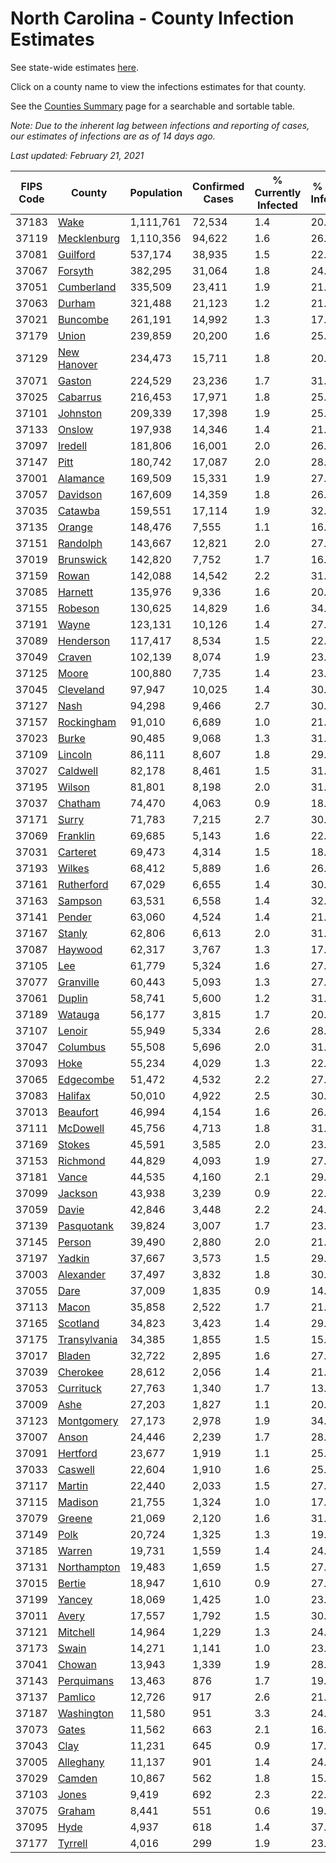 # North Carolina - County Infection Estimates

See state-wide estimates [here](/infections/us-nc).

Click on a county name to view the infections estimates for that county.

See the [Counties Summary](/infections/summary-counties) page for a searchable and sortable table.

*Note: Due to the inherent lag between infections and reporting of cases, our estimates of infections are as of 14 days ago.*

*Last updated: February 21, 2021*

|   FIPS Code |                       County |   Population |   Confirmed Cases |   % Currently Infected |   % Total Infected |
|-------------|------------------------------|--------------|-------------------|------------------------|--------------------|
|       37183 |                 [Wake](wake) |    1,111,761 |            72,534 |                    1.4 |               20.0 |
|       37119 |   [Mecklenburg](mecklenburg) |    1,110,356 |            94,622 |                    1.6 |               26.8 |
|       37081 |         [Guilford](guilford) |      537,174 |            38,935 |                    1.5 |               22.1 |
|       37067 |           [Forsyth](forsyth) |      382,295 |            31,064 |                    1.8 |               24.9 |
|       37051 |     [Cumberland](cumberland) |      335,509 |            23,411 |                    1.9 |               21.0 |
|       37063 |             [Durham](durham) |      321,488 |            21,123 |                    1.2 |               21.4 |
|       37021 |         [Buncombe](buncombe) |      261,191 |            14,992 |                    1.3 |               17.2 |
|       37179 |               [Union](union) |      239,859 |            20,200 |                    1.6 |               25.7 |
|       37129 |   [New Hanover](new-hanover) |      234,473 |            15,711 |                    1.8 |               20.2 |
|       37071 |             [Gaston](gaston) |      224,529 |            23,236 |                    1.7 |               31.4 |
|       37025 |         [Cabarrus](cabarrus) |      216,453 |            17,971 |                    1.8 |               25.3 |
|       37101 |         [Johnston](johnston) |      209,339 |            17,398 |                    1.9 |               25.5 |
|       37133 |             [Onslow](onslow) |      197,938 |            14,346 |                    1.4 |               21.5 |
|       37097 |           [Iredell](iredell) |      181,806 |            16,001 |                    2.0 |               26.4 |
|       37147 |                 [Pitt](pitt) |      180,742 |            17,087 |                    2.0 |               28.6 |
|       37001 |         [Alamance](alamance) |      169,509 |            15,331 |                    1.9 |               27.6 |
|       37057 |         [Davidson](davidson) |      167,609 |            14,359 |                    1.8 |               26.0 |
|       37035 |           [Catawba](catawba) |      159,551 |            17,114 |                    1.9 |               32.3 |
|       37135 |             [Orange](orange) |      148,476 |             7,555 |                    1.1 |               16.1 |
|       37151 |         [Randolph](randolph) |      143,667 |            12,821 |                    2.0 |               27.4 |
|       37019 |       [Brunswick](brunswick) |      142,820 |             7,752 |                    1.7 |               16.3 |
|       37159 |               [Rowan](rowan) |      142,088 |            14,542 |                    2.2 |               31.6 |
|       37085 |           [Harnett](harnett) |      135,976 |             9,336 |                    1.6 |               20.9 |
|       37155 |           [Robeson](robeson) |      130,625 |            14,829 |                    1.6 |               34.3 |
|       37191 |               [Wayne](wayne) |      123,131 |            10,126 |                    1.4 |               27.0 |
|       37089 |       [Henderson](henderson) |      117,417 |             8,534 |                    1.5 |               22.5 |
|       37049 |             [Craven](craven) |      102,139 |             8,074 |                    1.9 |               23.6 |
|       37125 |               [Moore](moore) |      100,880 |             7,735 |                    1.4 |               23.4 |
|       37045 |       [Cleveland](cleveland) |       97,947 |            10,025 |                    1.4 |               30.8 |
|       37127 |                 [Nash](nash) |       94,298 |             9,466 |                    2.7 |               30.2 |
|       37157 |     [Rockingham](rockingham) |       91,010 |             6,689 |                    1.0 |               21.9 |
|       37023 |               [Burke](burke) |       90,485 |             9,068 |                    1.3 |               31.1 |
|       37109 |           [Lincoln](lincoln) |       86,111 |             8,607 |                    1.8 |               29.8 |
|       37027 |         [Caldwell](caldwell) |       82,178 |             8,461 |                    1.5 |               31.3 |
|       37195 |             [Wilson](wilson) |       81,801 |             8,198 |                    2.0 |               31.0 |
|       37037 |           [Chatham](chatham) |       74,470 |             4,063 |                    0.9 |               18.5 |
|       37171 |               [Surry](surry) |       71,783 |             7,215 |                    2.7 |               30.2 |
|       37069 |         [Franklin](franklin) |       69,685 |             5,143 |                    1.6 |               22.7 |
|       37031 |         [Carteret](carteret) |       69,473 |             4,314 |                    1.5 |               18.3 |
|       37193 |             [Wilkes](wilkes) |       68,412 |             5,889 |                    1.6 |               26.6 |
|       37161 |     [Rutherford](rutherford) |       67,029 |             6,655 |                    1.4 |               30.3 |
|       37163 |           [Sampson](sampson) |       63,531 |             6,558 |                    1.4 |               32.7 |
|       37141 |             [Pender](pender) |       63,060 |             4,524 |                    1.4 |               21.6 |
|       37167 |             [Stanly](stanly) |       62,806 |             6,613 |                    2.0 |               31.9 |
|       37087 |           [Haywood](haywood) |       62,317 |             3,767 |                    1.3 |               17.9 |
|       37105 |                   [Lee](lee) |       61,779 |             5,324 |                    1.6 |               27.4 |
|       37077 |       [Granville](granville) |       60,443 |             5,093 |                    1.3 |               27.1 |
|       37061 |             [Duplin](duplin) |       58,741 |             5,600 |                    1.2 |               31.8 |
|       37189 |           [Watauga](watauga) |       56,177 |             3,815 |                    1.7 |               20.2 |
|       37107 |             [Lenoir](lenoir) |       55,949 |             5,334 |                    2.6 |               28.7 |
|       37047 |         [Columbus](columbus) |       55,508 |             5,696 |                    2.0 |               31.6 |
|       37093 |                 [Hoke](hoke) |       55,234 |             4,029 |                    1.3 |               22.7 |
|       37065 |       [Edgecombe](edgecombe) |       51,472 |             4,532 |                    2.2 |               27.1 |
|       37083 |           [Halifax](halifax) |       50,010 |             4,922 |                    2.5 |               30.0 |
|       37013 |         [Beaufort](beaufort) |       46,994 |             4,154 |                    1.6 |               26.4 |
|       37111 |         [McDowell](mcdowell) |       45,756 |             4,713 |                    1.8 |               31.2 |
|       37169 |             [Stokes](stokes) |       45,591 |             3,585 |                    2.0 |               23.2 |
|       37153 |         [Richmond](richmond) |       44,829 |             4,093 |                    1.9 |               27.7 |
|       37181 |               [Vance](vance) |       44,535 |             4,160 |                    2.1 |               29.0 |
|       37099 |           [Jackson](jackson) |       43,938 |             3,239 |                    0.9 |               22.0 |
|       37059 |               [Davie](davie) |       42,846 |             3,448 |                    2.2 |               24.2 |
|       37139 |     [Pasquotank](pasquotank) |       39,824 |             3,007 |                    1.7 |               23.0 |
|       37145 |             [Person](person) |       39,490 |             2,880 |                    2.0 |               21.6 |
|       37197 |             [Yadkin](yadkin) |       37,667 |             3,573 |                    1.5 |               29.0 |
|       37003 |       [Alexander](alexander) |       37,497 |             3,832 |                    1.8 |               30.4 |
|       37055 |                 [Dare](dare) |       37,009 |             1,835 |                    0.9 |               14.9 |
|       37113 |               [Macon](macon) |       35,858 |             2,522 |                    1.7 |               21.6 |
|       37165 |         [Scotland](scotland) |       34,823 |             3,423 |                    1.4 |               29.8 |
|       37175 | [Transylvania](transylvania) |       34,385 |             1,855 |                    1.5 |               15.9 |
|       37017 |             [Bladen](bladen) |       32,722 |             2,895 |                    1.6 |               27.3 |
|       37039 |         [Cherokee](cherokee) |       28,612 |             2,056 |                    1.4 |               21.7 |
|       37053 |       [Currituck](currituck) |       27,763 |             1,340 |                    1.7 |               13.8 |
|       37009 |                 [Ashe](ashe) |       27,203 |             1,827 |                    1.1 |               20.0 |
|       37123 |     [Montgomery](montgomery) |       27,173 |             2,978 |                    1.9 |               34.2 |
|       37007 |               [Anson](anson) |       24,446 |             2,239 |                    1.7 |               28.0 |
|       37091 |         [Hertford](hertford) |       23,677 |             1,919 |                    1.1 |               25.4 |
|       37033 |           [Caswell](caswell) |       22,604 |             1,910 |                    1.6 |               25.5 |
|       37117 |             [Martin](martin) |       22,440 |             2,033 |                    1.5 |               27.6 |
|       37115 |           [Madison](madison) |       21,755 |             1,324 |                    1.0 |               17.7 |
|       37079 |             [Greene](greene) |       21,069 |             2,120 |                    1.6 |               31.1 |
|       37149 |                 [Polk](polk) |       20,724 |             1,325 |                    1.3 |               19.4 |
|       37185 |             [Warren](warren) |       19,731 |             1,559 |                    1.4 |               24.3 |
|       37131 |   [Northampton](northampton) |       19,483 |             1,659 |                    1.5 |               27.4 |
|       37015 |             [Bertie](bertie) |       18,947 |             1,610 |                    0.9 |               27.0 |
|       37199 |             [Yancey](yancey) |       18,069 |             1,425 |                    1.0 |               23.7 |
|       37011 |               [Avery](avery) |       17,557 |             1,792 |                    1.5 |               30.4 |
|       37121 |         [Mitchell](mitchell) |       14,964 |             1,229 |                    1.3 |               24.6 |
|       37173 |               [Swain](swain) |       14,271 |             1,141 |                    1.0 |               23.9 |
|       37041 |             [Chowan](chowan) |       13,943 |             1,339 |                    1.9 |               28.7 |
|       37143 |     [Perquimans](perquimans) |       13,463 |               876 |                    1.7 |               19.5 |
|       37137 |           [Pamlico](pamlico) |       12,726 |               917 |                    2.6 |               21.3 |
|       37187 |     [Washington](washington) |       11,580 |               951 |                    3.3 |               24.9 |
|       37073 |               [Gates](gates) |       11,562 |               663 |                    2.1 |               16.7 |
|       37043 |                 [Clay](clay) |       11,231 |               645 |                    0.9 |               17.2 |
|       37005 |       [Alleghany](alleghany) |       11,137 |               901 |                    1.4 |               24.7 |
|       37029 |             [Camden](camden) |       10,867 |               562 |                    1.8 |               15.1 |
|       37103 |               [Jones](jones) |        9,419 |               692 |                    2.3 |               22.1 |
|       37075 |             [Graham](graham) |        8,441 |               551 |                    0.6 |               19.7 |
|       37095 |                 [Hyde](hyde) |        4,937 |               618 |                    1.4 |               37.5 |
|       37177 |           [Tyrrell](tyrrell) |        4,016 |               299 |                    1.9 |               23.4 |